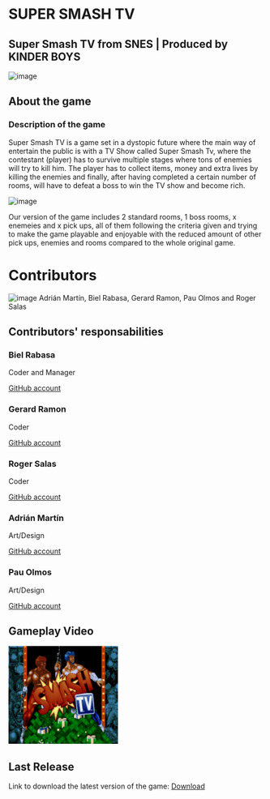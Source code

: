 # SUPER SMASH TV

## Super Smash TV from SNES | Produced by KINDER BOYS

![image](https://user-images.githubusercontent.com/79161085/120228069-b2ea4c80-c24a-11eb-9e27-a2796ebe85ef.png)

## About the game

### Description of the game

Super Smash TV is a game set in a dystopic future where the main way of entertain the public is with a TV Show called Super Smash Tv, where the contestant (player) has to survive multiple stages where tons of enemies will try to kill him. The player has to collect items, money and extra lives by killing the enemies and finally, after having completed a certain number of rooms, will have to defeat a boss to win the TV show and become rich.

![image](https://user-images.githubusercontent.com/79161085/120226091-cd222b80-c246-11eb-80a0-590557c3cbf5.png)


Our version of the game includes 2 standard rooms, 1 boss rooms, x enemeies and x pick ups, all of them following the criteria given and trying to make the game playable and enjoyable with the reduced amount of other pick ups, enemies and rooms compared to the whole original game.

# Contributors

![image](https://user-images.githubusercontent.com/79161085/120226145-e925cd00-c246-11eb-9b5c-40c827884a88.png)
Adrián Martín, Biel Rabasa, Gerard Ramon, Pau Olmos and Roger Salas

## Contributors' responsabilities

### Biel Rabasa

Coder and Manager

[GitHub account](https://github.com/bielrabasa)

### Gerard Ramon

Coder

[GitHub account](https://github.com/kramtron)

### Roger Salas

Coder

[GitHub account](https://github.com/Draquian)

### Adrián Martín

Art/Design

[GitHub account](https://github.com/Astrorey776)

### Pau Olmos

Art/Design

[GitHub account](https://github.com/PauOlmos)

## Gameplay Video

[![Trailer of the game](https://github.com/bielrabasa/KinderBoys/blob/main/Images/64030bf22fc3ce21fb1e3b8e9581b4e6.png)](https://youtu.be/cOv_5hWj7SU)

## Last Release

Link to download the latest version of the game: [Download](https://github.com/bielrabasa/KinderBoys/archive/refs/heads/main.zip)
